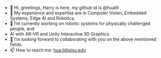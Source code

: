 - 👋 Hi, greetings, Harry is here, my github id is @hualili
- 👀 My experience and expertise are in Computer Vision, Embedded Systems, Edge AI and Roboitcs. 
- 🌱 I’m currently working on robotic systems for physically challenged people, and
- AI with AR-VR and Unity Interactive 3D Graphics. 
- 💞️ I’m looking forward to collaborating with you on the above mentioned fields. 
- 📫 How to reach me: hua.li@sjsu.edu

<!--- 
--->
